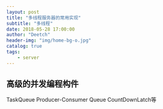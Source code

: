 ```yaml
---
layout: post
title: "多线程服务器的常用实现"
subtitle: "多线程"
date: 2018-05-28 17:00:00
author: "Deetch"
header-img: "img/home-bg-o.jpg"
catalog: true
tags:
    - server
---
```


## 高级的并发编程构件
TaskQueue
Producer-Consumer Queue
CountDownLatch等

